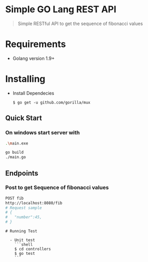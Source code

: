 # Simple GO Lang REST API

> Simple RESTful API to get the sequence of fibonacci values

# Requirements

  - Golang version 1.9+

# Installing

  - Install Dependecies
    ```shell
    $ go get -u github.com/gorilla/mux
    ```

## Quick Start
### On windows start server with 
``` bash
.\main.exe
```


``` bash
go build
./main.go
```

## Endpoints

### Post to get Sequence of fibonacci values
``` bash
POST fib
http://localhost:8080/fib
# Request sample
# {
#   "number":45,
# }
```

```
# Running Test

  - Unit test
    ```shell
    $ cd controllers
    $ go test
    ```
